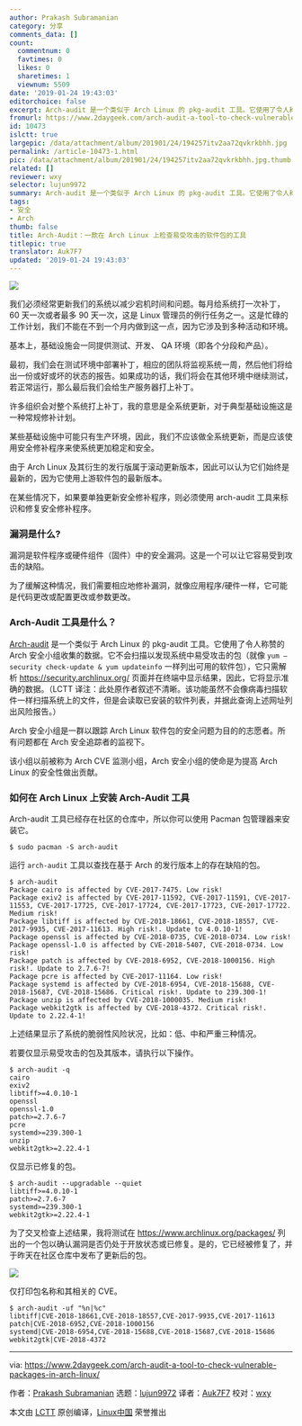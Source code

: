 ```yaml
---
author: Prakash Subramanian
category: 分享
comments_data: []
count:
  commentnum: 0
  favtimes: 0
  likes: 0
  sharetimes: 1
  viewnum: 5509
date: '2019-01-24 19:43:03'
editorchoice: false
excerpt: Arch-audit 是一个类似于 Arch Linux 的 pkg-audit 工具。它使用了令人称赞的 Arch 安全小组收集的数据。
fromurl: https://www.2daygeek.com/arch-audit-a-tool-to-check-vulnerable-packages-in-arch-linux/
id: 10473
islctt: true
largepic: /data/attachment/album/201901/24/194257itv2aa72qvkrkbhh.jpg
permalink: /article-10473-1.html
pic: /data/attachment/album/201901/24/194257itv2aa72qvkrkbhh.jpg.thumb.jpg
related: []
reviewer: wxy
selector: lujun9972
summary: Arch-audit 是一个类似于 Arch Linux 的 pkg-audit 工具。它使用了令人称赞的 Arch 安全小组收集的数据。
tags:
- 安全
- Arch
thumb: false
title: Arch-Audit：一款在 Arch Linux 上检查易受攻击的软件包的工具
titlepic: true
translator: Auk7F7
updated: '2019-01-24 19:43:03'
---
```


![](/data/attachment/album/201901/24/194257itv2aa72qvkrkbhh.jpg)


我们必须经常更新我们的系统以减少宕机时间和问题。每月给系统打一次补丁，60 天一次或者最多 90 天一次，这是 Linux 管理员的例行任务之一。这是忙碌的工作计划，我们不能在不到一个月内做到这一点，因为它涉及到多种活动和环境。


基本上，基础设施会一同提供测试、开发、 QA 环境（即各个分段和产品）。


最初，我们会在测试环境中部署补丁，相应的团队将监视系统一周，然后他们将给出一份或好或坏的状态的报告。如果成功的话，我们将会在其他环境中继续测试，若正常运行，那么最后我们会给生产服务器打上补丁。


许多组织会对整个系统打上补丁，我的意思是全系统更新，对于典型基础设施这是一种常规修补计划。


某些基础设施中可能只有生产环境，因此，我们不应该做全系统更新，而是应该使用安全修补程序来使系统更加稳定和安全。


由于 Arch Linux 及其衍生的发行版属于滚动更新版本，因此可以认为它们始终是最新的，因为它使用上游软件包的最新版本。


在某些情况下，如果要单独更新安全修补程序，则必须使用 arch-audit 工具来标识和修复安全修补程序。


### 漏洞是什么?


漏洞是软件程序或硬件组件（固件）中的安全漏洞。这是一个可以让它容易受到攻击的缺陷。


为了缓解这种情况，我们需要相应地修补漏洞，就像应用程序/硬件一样，它可能是代码更改或配置更改或参数更改。


### Arch-Audit 工具是什么？


[Arch-audit](https://github.com/ilpianista/arch-audit) 是一个类似于 Arch Linux 的 pkg-audit 工具。它使用了令人称赞的 Arch 安全小组收集的数据。它不会扫描以发现系统中易受攻击的包（就像 `yum –security check-update & yum updateinfo` 一样列出可用的软件包），它只需解析 <https://security.archlinux.org/> 页面并在终端中显示结果，因此，它将显示准确的数据。（LCTT 译注：此处原作者叙述不清晰。该功能虽然不会像病毒扫描软件一样扫描系统上的文件，但是会读取已安装的软件列表，并据此查询上述网址列出风险报告。）


Arch 安全小组是一群以跟踪 Arch Linux 软件包的安全问题为目的的志愿者。所有问题都在 Arch 安全追踪者的监视下。


该小组以前被称为 Arch CVE 监测小组，Arch 安全小组的使命是为提高 Arch Linux 的安全性做出贡献。


### 如何在 Arch Linux 上安装 Arch-Audit 工具


Arch-audit 工具已经存在社区的仓库中，所以你可以使用 Pacman 包管理器来安装它。



```
$ sudo pacman -S arch-audit
```

运行 `arch-audit` 工具以查找在基于 Arch 的发行版本上的存在缺陷的包。



```
$ arch-audit
Package cairo is affected by CVE-2017-7475. Low risk!
Package exiv2 is affected by CVE-2017-11592, CVE-2017-11591, CVE-2017-11553, CVE-2017-17725, CVE-2017-17724, CVE-2017-17723, CVE-2017-17722. Medium risk!
Package libtiff is affected by CVE-2018-18661, CVE-2018-18557, CVE-2017-9935, CVE-2017-11613. High risk!. Update to 4.0.10-1!
Package openssl is affected by CVE-2018-0735, CVE-2018-0734. Low risk!
Package openssl-1.0 is affected by CVE-2018-5407, CVE-2018-0734. Low risk!
Package patch is affected by CVE-2018-6952, CVE-2018-1000156. High risk!. Update to 2.7.6-7!
Package pcre is affected by CVE-2017-11164. Low risk!
Package systemd is affected by CVE-2018-6954, CVE-2018-15688, CVE-2018-15687, CVE-2018-15686. Critical risk!. Update to 239.300-1!
Package unzip is affected by CVE-2018-1000035. Medium risk!
Package webkit2gtk is affected by CVE-2018-4372. Critical risk!. Update to 2.22.4-1!
```

上述结果显示了系统的脆弱性风险状况，比如：低、中和严重三种情况。


若要仅显示易受攻击的包及其版本，请执行以下操作。



```
$ arch-audit -q
cairo
exiv2
libtiff>=4.0.10-1
openssl
openssl-1.0
patch>=2.7.6-7
pcre
systemd>=239.300-1
unzip
webkit2gtk>=2.22.4-1
```

仅显示已修复的包。



```
$ arch-audit --upgradable --quiet
libtiff>=4.0.10-1
patch>=2.7.6-7
systemd>=239.300-1
webkit2gtk>=2.22.4-1
```

为了交叉检查上述结果，我将测试在 <https://www.archlinux.org/packages/> 列出的一个包以确认漏洞是否仍处于开放状态或已修复。是的，它已经被修复了，并于昨天在社区仓库中发布了更新后的包。


![](/data/attachment/album/201901/24/194305vbslc4jsfbfx3cc3.png)


仅打印包名称和其相关的 CVE。



```
$ arch-audit -uf "%n|%c"
libtiff|CVE-2018-18661,CVE-2018-18557,CVE-2017-9935,CVE-2017-11613
patch|CVE-2018-6952,CVE-2018-1000156
systemd|CVE-2018-6954,CVE-2018-15688,CVE-2018-15687,CVE-2018-15686
webkit2gtk|CVE-2018-4372
```



---


via: <https://www.2daygeek.com/arch-audit-a-tool-to-check-vulnerable-packages-in-arch-linux/>


作者：[Prakash Subramanian](https://www.2daygeek.com/author/prakash/) 选题：[lujun9972](https://github.com/lujun9972) 译者：[Auk7F7](https://github.com/Auk7F7) 校对：[wxy](https://github.com/wxy)


本文由 [LCTT](https://github.com/LCTT/TranslateProject) 原创编译，[Linux中国](https://linux.cn/) 荣誉推出